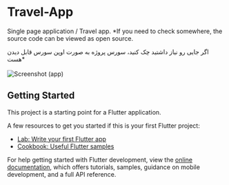 # Travel-App

 Single page application / Travel app. *If you need to check somewhere, the source code can be viewed as open source.
<br>

اگر جایی رو نیاز داشتید چک کنید، سورس پروژه به صورت اوپن سورس قابل دیدن هست*
<br>
<br>
![Screenshot (app)](https://github.com/ip4rsa/TravelApp-singlePage/assets/117844346/c546c026-77ce-42c3-8c83-ca968016c168)
<br>



## Getting Started

This project is a starting point for a Flutter application.

A few resources to get you started if this is your first Flutter project:

- [Lab: Write your first Flutter app](https://docs.flutter.dev/get-started/codelab)
- [Cookbook: Useful Flutter samples](https://docs.flutter.dev/cookbook)

For help getting started with Flutter development, view the
[online documentation](https://docs.flutter.dev/), which offers tutorials,
samples, guidance on mobile development, and a full API reference.
